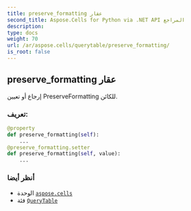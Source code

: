 ```yaml
---
title: preserve_formatting عقار
second_title: Aspose.Cells for Python via .NET API المراجع
description:
type: docs
weight: 70
url: /ar/aspose.cells/querytable/preserve_formatting/
is_root: false
---
```

##  preserve_formatting عقار

إرجاع أو تعيين PreserveFormatting للكائن.
###  تعريف:
```python
@property
def preserve_formatting(self):
    ...
@preserve_formatting.setter
def preserve_formatting(self, value):
    ...
```

###  أنظر أيضا
* الوحدة [`aspose.cells`](../../)
* فئة [`QueryTable`](/cells/python-net/ar/aspose.cells/querytable)
